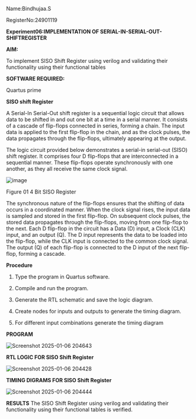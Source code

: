 Name:Bindhujaa.S

RegisterNo:24901119

**Experiment06:IMPLEMENTATION OF SERIAL-IN-SERIAL-OUT-SHIFTREGISTER**

**AIM:**

To implement  SISO Shift Register using verilog and validating their functionality using their functional tables

**SOFTWARE REQUIRED:**

Quartus prime



**SISO shift Register**

A Serial-In Serial-Out shift register is a sequential logic circuit that allows data to be shifted in and out one bit at a time in a serial manner. It consists of a cascade of flip-flops connected in series, forming a chain. The input data is applied to the first flip-flop in the chain, and as the clock pulses, the data propagates through the flip-flops, ultimately appearing at the output.

The logic circuit provided below demonstrates a serial-in serial-out (SISO) shift register. It comprises four D flip-flops that are interconnected in a sequential manner. These flip-flops operate synchronously with one another, as they all receive the same clock signal.

![image](https://github.com/naavaneetha/SERIAL-IN-SERIAL-OUT-SHIFTREGISTER/assets/154305477/e81c4072-37f9-46c6-8145-566764b74c3a)

Figure 01 4 Bit SISO Register

The synchronous nature of the flip-flops ensures that the shifting of data occurs in a coordinated manner. When the clock signal rises, the input data is sampled and stored in the first flip-flop. On subsequent clock pulses, the stored data propagates through the flip-flops, moving from one flip-flop to the next.
Each D flip-flop in the circuit has a Data (D) input, a Clock (CLK) input, and an output (Q). The D input represents the data to be loaded into the flip-flop, while the CLK input is connected to the common clock signal. The output (Q) of each flip-flop is connected to the D input of the next flip-flop, forming a cascade.

**Procedure**

1. Type the program in Quartus software.

2. Compile and run the program.

3. Generate the RTL schematic and save the logic diagram.

4. Create nodes for inputs and outputs to generate the timing diagram.

5. For different input combinations generate the timing diagram





**PROGRAM**

![Screenshot 2025-01-06 204643](https://github.com/user-attachments/assets/c3a05f01-9964-472c-9408-44da237ba033)


**RTL LOGIC FOR SISO Shift Register**

![Screenshot 2025-01-06 204428](https://github.com/user-attachments/assets/f4619bf6-0b5d-4eaa-bbb2-456f02c90c12)


**TIMING DIGRAMS FOR SISO Shift Register**

![Screenshot 2025-01-06 204444](https://github.com/user-attachments/assets/307111ad-c033-4c2a-848d-0919ec0bcda9)


**RESULTS**
The SISO Shift Register using verilog and validating their functionality using their functional tables is verified.
